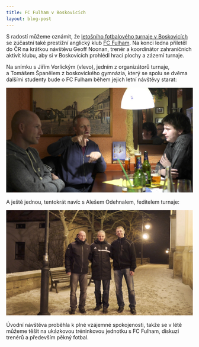 ```yaml
---
title: FC Fulham v Boskovicích
layout: blog-post
---
```


S radostí můžeme oznámit, že [letošního fotbalového turnaje v Boskovicích][turnaj] se zúčastní také prestižní anglický klub [FC Fulham][fulham]. Na konci ledna přiletěl do ČR na krátkou návštěvu Geoff Noonan, trenér a koordinátor zahraničních aktivit klubu, aby si v Boskovicích prohlédl hrací plochy a zázemí turnaje.

Na snímku s Jiřím Vorlickým (vlevo), jedním z organizátorů turnaje, a Tomášem Španělem z boskovického gymnázia, který se spolu se dvěma dalšími studenty bude o FC Fulham během jejich letní návštěvy starat:

<img class="fit-width" src="/blog/img/geoff.jpg" alt="Geoff Noonan, FC Fulham">

A ještě jednou, tentokrát navíc s Alešem Odehnalem, ředitelem turnaje:

<img class="fit-width" src="/blog/img/geoff-ales.jpg" alt="Geoff Noonan s Jiřím Vorlickým a Alešem Odehnalem">

Úvodní návštěva proběhla k plné vzájemné spokojenosti, takže se v létě můžeme těšit na ukázkovou tréninkovou jednotku s FC Fulham, diskuzi trenérů a především pěkný fotbal.

[turnaj]: /souteze/boskovice/2014.html
[fulham]: http://www.fulhamfc.com